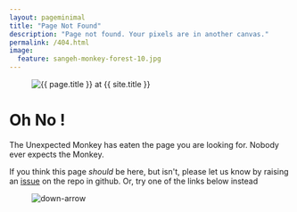 ```yaml
---
layout: pageminimal
title: "Page Not Found"
description: "Page not found. Your pixels are in another canvas."
permalink: /404.html
image:
  feature: sangeh-monkey-forest-10.jpg
---  
```

<figure>
<img src="{{ site.url }}/images/hmfaysal-404.jpg" alt="{{ page.title }} at {{ site.title }}">
</figure>
<div class="text-center">
<h1>Oh No ! </h1>
<p>The Unexpected Monkey has eaten the page you are looking for.
Nobody ever expects the Monkey.

If you think this page <em>should</em> be here, but isn't, please let us know by raising an <a href= "https://github.com/AAROC/aaroc.github.io/issues/new?labels=pagemissing&title=Page%20Missing&body=Hi%20there%20A%20page%20seems%20to%20be%20missing">issue</a> on the repo in github.
Or, try one of the links below instead</p>
</div>
<figure>
<img src="{{ site.url }}/images/bg-arrow.png" alt="down-arrow">
</figure>
<!-- comment -->
